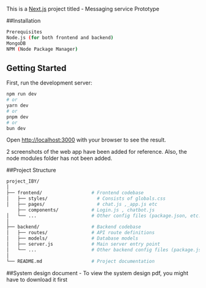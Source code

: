 This is a [Next.js](https://nextjs.org) project titled - Messaging service Prototype

##Installation
 ```bash
Prerequisites
Node.js (for both frontend and backend)
MongoDB 
NPM (Node Package Manager)
```
## Getting Started

First, run the development server:

```bash
npm run dev
# or
yarn dev
# or
pnpm dev
# or
bun dev
```

Open [http://localhost:3000](http://localhost:3000) with your browser to see the result.

2 screenshots of the web app have been added for reference.
Also, the node modules folder has not been added. 


##Project Structure
```bash
project_IBY/
│
├── frontend/                  # Frontend codebase
│   ├── styles/                  # Consists of globals.css
│   ├── pages/                   # chat.js ,_app.js etc
    ├── components/            # Login.js , chatbot.js
│   └── ...                    # Other config files (package.json, etc.)
│
├── backend/                   # Backend codebase
│   ├── routes/                # API route definitions
│   ├── models/                # Database models         
│   ├── server.js              # Main server entry point
│   └── ...                    # Other backend config files (package.json, etc.)
│
└── README.md                  # Project documentation 

```
##System design document - 
To view the system design pdf, you might have to download it first

